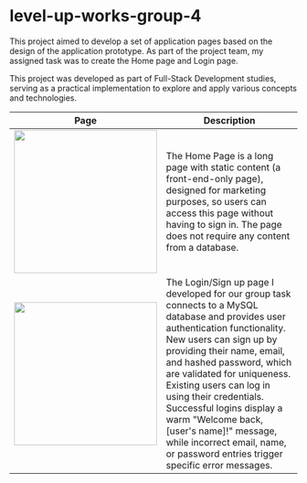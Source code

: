 # level-up-works-group-4
This project aimed to develop a set of application pages based on the design of the application prototype. As part of the project team, my assigned task was to create the Home page and Login page.

This project was developed as part of Full-Stack Development studies, serving as a practical implementation to explore and apply various concepts and technologies. 


|  Page                                                          | Description                               | 
|--------------------------------------------------------------------|------------------------------|
|  <img src="https://github.com/pocpat/level-up-works-group-4/assets/110371498/2342d4f1-b8ad-4c4c-90dd-9e0326a88a04.jpg" width="250"> | The Home Page is a long page with static content (a front-end-only page), designed for marketing purposes, so users can access this page without having to sign in. The page does not require any content from a database. 
 |<img src="https://github.com/pocpat/level-up-works-group-4/assets/110371498/3d528934-c627-4dc1-9161-31b94b61db78.jpg" width="250"> | The Login/Sign up page I developed for our group task connects to a MySQL database and provides user authentication functionality. New users can sign up by providing their name, email, and hashed password, which are validated for uniqueness. Existing users can log in using their credentials. Successful logins display a warm "Welcome back, [user's name]!" message, while incorrect email, name, or password entries trigger specific error messages.  |




